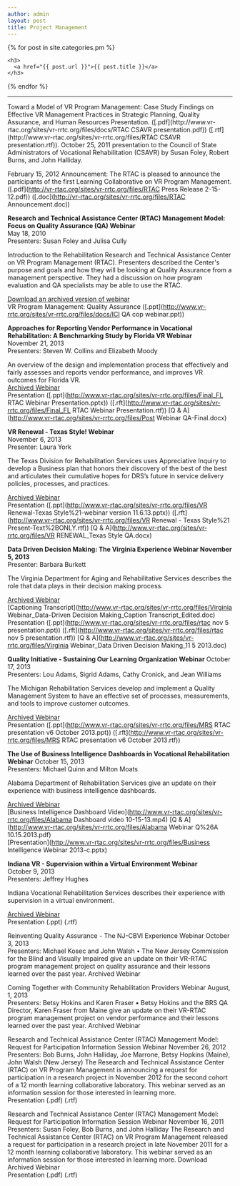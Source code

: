 ```yaml
---
author: admin
layout: post
title: Project Management
---
```

<div>
{% for post in site.categories.pm %}


    <h3>
      <a href="{{ post.url }}">{{ post.title }}</a>
    </h3>


{% endfor %}
</div>
<hr>
Toward a Model of VR Program Management: Case Study Findings on Effective VR Management Practices in Strategic Planning, Quality Assurance, and Human Resources Presentation. ([.pdf](http://www.vr-rtac.org/sites/vr-rrtc.org/files/docs/RTAC CSAVR presentation.pdf)) ([.rtf](http://www.vr-rtac.org/sites/vr-rrtc.org/files/RTAC CSAVR presentation.rtf)). October 25, 2011 presentation to the Council of State Administrators of Vocational Rehabilitation (CSAVR) by Susan Foley, Robert Burns, and John Halliday.  

February 15, 2012 Announcement: The RTAC is pleased to announce the participants of the first Learning Collaborative on VR Program Management.   ([.pdf](http://vr-rtac.org/sites/vr-rrtc.org/files/RTAC Press Release 2-15-12.pdf)) ([.doc](http://vr-rtac.org/sites/vr-rrtc.org/files/RTAC Announcement.doc))  

**Research and Technical Assistance Center (RTAC) Management Model: Focus on Quality Assurance (QA) Webinar**  
May 18, 2010  
Presenters: Susan Foley and Julisa Cully  

Introduction to the Rehabilitation Research and Technical Assistance Center on VR Program Management (RTAC). Presenters described the Center's purpose and goals and how they will be looking at Quality Assurance from a management perspective. They had a discussion on how program evaluation and QA specialists may be able to use the RTAC.  

[Download an archived version of webinar](http://ncrtm.org/mod/resource/view.php?id=2115)  
VR Program Management: Quality Assurance ([.ppt](http://www.vr-rrtc.org/sites/vr-rrtc.org/files/docs/ICI QA cop webinar.ppt))  

**Approaches for Reporting Vendor Performance in Vocational Rehabilitation: A Benchmarking Study by Florida VR Webinar**  
November 21, 2013     
Presenters: Steven W. Collins and Elizabeth Moody  

An overview of the design and implementation process that effectively and fairly assesses and reports vendor performance, and improves VR outcomes for Florida VR.  
[Archived Webinar](http://connectpro97884399.adobeconnect.com/p8wu6vqt8nj/)    
Presentation ([.ppt](http://www.vr-rtac.org/sites/vr-rrtc.org/files/Final_FL RTAC Webinar Presentation.pptx)) ([.rft](http://www.vr-rtac.org/sites/vr-rrtc.org/files/Final_FL RTAC Webinar Presentation.rtf))   [Q & A](http://www.vr-rtac.org/sites/vr-rrtc.org/files/Post Webinar QA-Final.docx)  

**VR Renewal - Texas Style! Webinar**  
November 6, 2013     
Presenter: Laura York  

The Texas Division for Rehabilitation Services uses Appreciative Inquiry to develop a Business plan that honors their discovery of the best of the best and articulates their cumulative hopes for DRS’s future in service delivery policies, processes, and practices.  

[Archived Webinar](http://connectpro97884399.adobeconnect.com/p27sr0po4bx/)    
Presentation ([.ppt](http://www.vr-rtac.org/sites/vr-rrtc.org/files/VR Renewal-Texas Style%21-webinar version 11.6.13.pptx)) ([.rft](http://www.vr-rtac.org/sites/vr-rrtc.org/files/VR Renewal - Texas Style%21 Present-Text%2BONLY.rtf))  [Q & A](http://www.vr-rtac.org/sites/vr-rrtc.org/files/VR RENEWAL_Texas Style QA.docx)

**Data Driven Decision Making: The Virginia Experience Webinar
November 5, 2013**     
Presenter: Barbara Burkett  

The Virginia Department for Aging and Rehabilitative Services describes the role that data plays in their decision making process.

[Archived Webinar](http://connectpro97884399.adobeconnect.com/p3sihzosxsl/)   
[Captioning Transcript](http://www.vr-rtac.org/sites/vr-rrtc.org/files/Virginia Webinar_Data-Driven Decision Making_Caption Transcript_Edited.doc)   
Presentation ([.ppt](http://www.vr-rtac.org/sites/vr-rrtc.org/files/rtac nov 5 presentation.ppt)) ([.rft](http://www.vr-rtac.org/sites/vr-rrtc.org/files/rtac nov 5 presentation.rtf))  [Q & A](http://www.vr-rtac.org/sites/vr-rrtc.org/files/Virginia Webinar_Data Driven Decision Making_11 5 2013.doc)  

**Quality Initiative - Sustaining Our Learning Organization Webinar**
October 17, 2013       
Presenters: Lou Adams, Sigrid Adams, Cathy Cronick, and Jean Williams  

The Michigan Rehabilitation Services develop and implement a Quality Management System to have an effective set of processes, measurements, and tools to improve customer outcomes.  

[Archived Webinar](http://connectpro97884399.adobeconnect.com/p378u6lvksg/)    
Presentation ([.ppt](http://www.vr-rtac.org/sites/vr-rrtc.org/files/MRS RTAC presentation v6 October 2013.ppt))  ([.rft](http://www.vr-rtac.org/sites/vr-rrtc.org/files/MRS RTAC presentation v6 October 2013.rtf))

**The Use of Business Intelligence Dashboards in Vocational Rehabilitation Webinar**
October 15, 2013     
Presenters: Michael Quinn and Milton Moats  

Alabama Department of Rehabilitation Services give an update on their experience with business intelligence dashboards.  

[Archived Webinar](http://connectpro97884399.adobeconnect.com/p48thw2wepy/)    
[Business Intelligence Dashboard Video](http://www.vr-rtac.org/sites/vr-rrtc.org/files/Alabama Dashboard video 10-15-13.mp4)   [Q & A](http://www.vr-rtac.org/sites/vr-rrtc.org/files/Alabama Webinar Q%26A 10.15.2013.pdf)   
[Presentation](http://www.vr-rtac.org/sites/vr-rrtc.org/files/Business Intelligence Webinar 2013-c.pptx)

**Indiana VR - Supervision within a Virtual Environment Webinar**  
October 9, 2013      
Presenters: Jeffrey Hughes  

Indiana Vocational Rehabilitation Services describes their  experience with supervision in a virtual environment.

[Archived Webinar](http://connectpro97884399.adobeconnect.com/p12bpoy8wqq/)        
Presentation (.ppt) (.rtf)

Reinventing Quality Assurance - The NJ-CBVI Experience Webinar
October 3, 2013       
Presenters: Michael Kosec and John Walsh 
•	The New Jersey Commission for the Blind and Visually Impaired give an update on their VR-RTAC program management project on quality assurance and their lessons learned over the past year.
Archived Webinar             

Coming Together with Community Rehabilitation Providers Webinar
August, 1, 2013                                      
Presenters: Betsy Hokins and Karen Fraser
•	Betsy Hokins and the BRS QA Director, Karen Fraser from Maine give an update on their VR-RTAC program management project on vendor performance and their lessons learned over the past year.
Archived Webinar  

Research and Technical Assistance Center (RTAC) Management Model: Request for Participation Information Session Webinar
November 26, 2012                    
Presenters: Bob Burns, John Halliday, Joe Marrone, Betsy Hopkins (Maine), John Walsh (New Jersey)
The Research and Technical Assistance Center (RTAC) on VR Program Management is announcing a request for participation in a research project in November 2012 for the second cohort of a 12 month learning collaborative laboratory.  This webinar served as an information session for those interested in learning more.  
Presentation (.pdf) (.rtf)
 
Research and Technical Assistance Center (RTAC) Management Model: Request for Participation Information Session Webinar
November 16, 2011               
Presenters: Susan Foley, Bob Burns, and John Halliday
The Research and Technical Assistance Center (RTAC) on VR Program Management released a request for participation in a research project in late November 2011 for a 12 month learning collaborative laboratory.  This webinar served as an information session for those interested in learning more.
Download Archived Webinar      
Presentation (.pdf) (.rtf)    
